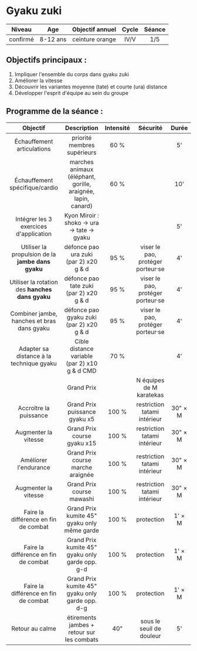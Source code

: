 # Gyaku zuki

|Niveau | Age | Objectif annuel | Cycle | Séance |
|:-:|:-:|:-:|:-:|:-:|
|confirmé | 8-12 ans | ceinture orange| IV/V | 1/5 |

## Objectifs principaux :
1. Impliquer l'ensemble du corps dans gyaku zuki
2. Améliorer la vitesse
3. Découvrir les variantes moyenne (tate) et courte (ura) distance
4. Développer l'esprit d'équipe au sein du groupe

## Programme de la séance :

| Objectif | Description | Intensité | Sécurité | Durée |
|:-:|:-:|:-:|:-:|:-:|
|Échauffement articulations | priorité membres supérieurs | 60 % | | 5' |
|Échauffement spécifique/cardio | marches animaux (éléphant, gorille, araignée, lapin, canard) | 60 % | | 10' |
|Intégrer les 3 exercices d'application | Kyon Miroir : shoko &rarr; ura &rarr; tate &rarr; gyaku | | | 5' |
|Utiliser la propulsion de la **jambe dans gyaku** | défonce pao ura zuki (par 2) x20 g & d| 95 % | viser le pao, protéger porteur·se | 4'|
|Utiliser la rotation des **hanches dans gyaku** | défonce pao tate zuki (par 2) x20 g & d| 95 % | viser le pao, protéger porteur·se | 4'|
|Combiner jambe, hanches et bras dans gyaku | défonce pao gyaku zuki (par 2) x20 g & d| 95 % | viser le pao, protéger porteur·se | 4'|
|Adapter sa distance à la technique gyaku | Cible distance variable (par 2) x10 g & d CMD | 70 % | | 4' |
| | Grand Prix | | N équipes de M karatekas | |
|Accroître la puissance| Grand Prix puissance gyaku x5 | 100 % | restriction tatami intérieur | 30" $\times$ M |
|Augmenter la vitesse| Grand Prix course gyaku x15 | 100 % | restriction tatami intérieur | 30" $\times$ M |
|Améliorer l'endurance | Grand Prix course marche araignée | 100 % | restriction tatami intérieur | 30" $\times$ M |
|Augmenter la vitesse | Grand Prix course mawashi | 100 % | restriction tatami intérieur | 30" $\times$ M |
|Faire la différence en fin de combat | Grand Prix kumite 45" gyaku only même garde | 100 % | protection | 1' $\times$ M |
|Faire la différence en fin de combat | Grand Prix kumite 45" gyaku only garde opp. g-d | 100 % | protection | 1' $\times$ M |
|Faire la différence en fin de combat | Grand Prix kumite 45" gyaku only garde opp. d-g | 100 % | protection | 1' $\times$ M |
|Retour au calme | étirements jambes + retour sur les combats | 40" | sous le seuil de douleur | 5' |